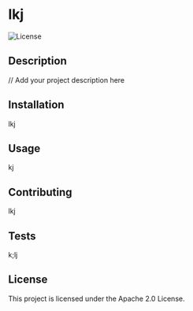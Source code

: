 # lkj
![License](https://img.shields.io/badge/license-Apache_2.0-blue.svg)

## Description

// Add your project description here

## Installation

lkj

## Usage

kj

## Contributing

lkj

## Tests

k;lj

## License
  This project is licensed under the Apache 2.0 License.
